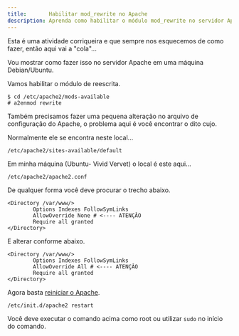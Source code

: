 ```yaml
---
title:       Habilitar mod_rewrite no Apache
description: Aprenda como habilitar o módulo mod_rewrite no servidor Apache
---
```


Esta é uma atividade corriqueira e que sempre nos esquecemos de como fazer, então aqui vai a "cola"...

Vou mostrar como fazer isso no servidor Apache em uma máquina Debian/Ubuntu.

Vamos habilitar o módulo de reescrita.

    $ cd /etc/apache2/mods-available
    # a2enmod rewrite

Também precisamos fazer uma pequena alteração no arquivo de configuração do Apache, o problema aqui é você encontrar o
dito cujo. 

Normalmente ele se encontra neste local...

    /etc/apache2/sites-available/default

Em minha máquina (Ubuntu- Vivid Vervet) o local é este aqui...

    /etc/apache2/apache2.conf

De qualquer forma você deve procurar o trecho abaixo.

    <Directory /var/www/>
            Options Indexes FollowSymLinks
            AllowOverride None # <---- ATENÇÂO
            Require all granted
    </Directory>

E alterar conforme abaixo.

    <Directory /var/www/>
            Options Indexes FollowSymLinks
            AllowOverride All # <---- ATENÇÂO
            Require all granted
    </Directory>

Agora basta [reiniciar o Apache](/linux/apache-como-reiniciar-servidor-apache/).

    /etc/init.d/apache2 restart

Você deve executar o comando acima como root ou utilizar `sudo` no início do comando.